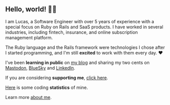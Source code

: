 ## Hello, world! 👋🏻

I am Lucas, a Software Engineer with over 5 years of experience with a special focus on Ruby on Rails and SaaS products. I have worked in several industries, including fintech, insurance, and online subscription management platform. 

The Ruby language and the Rails framework were technologies I chose after I started programming, and I'm still **excited** to work with them every day. ❤️

I've been **learning in public** on <a href="https://jaggies-weekly.netlify.app/">my blog</a> and sharing my two cents on <a href="https://ruby.social/@jaggiesweekly">Mastodon</a>, <a href="https://bsky.app/profile/jaggiesweekly.bsky.social‬">BlueSky</a> and <a href="https://www.linkedin.com/in/lsfernandes92">LinkedIn</a>.

If you are considering **supporting me**, <a href="https://ko-fi.com/jaggiesweekly">click here</a>.

<a href="https://wakatime.com/@lsfernandes92">Here</a> is some coding **statistics** of mine.

Learn more <a href="https://jaggies-weekly.netlify.app/about/">about me</a>.

